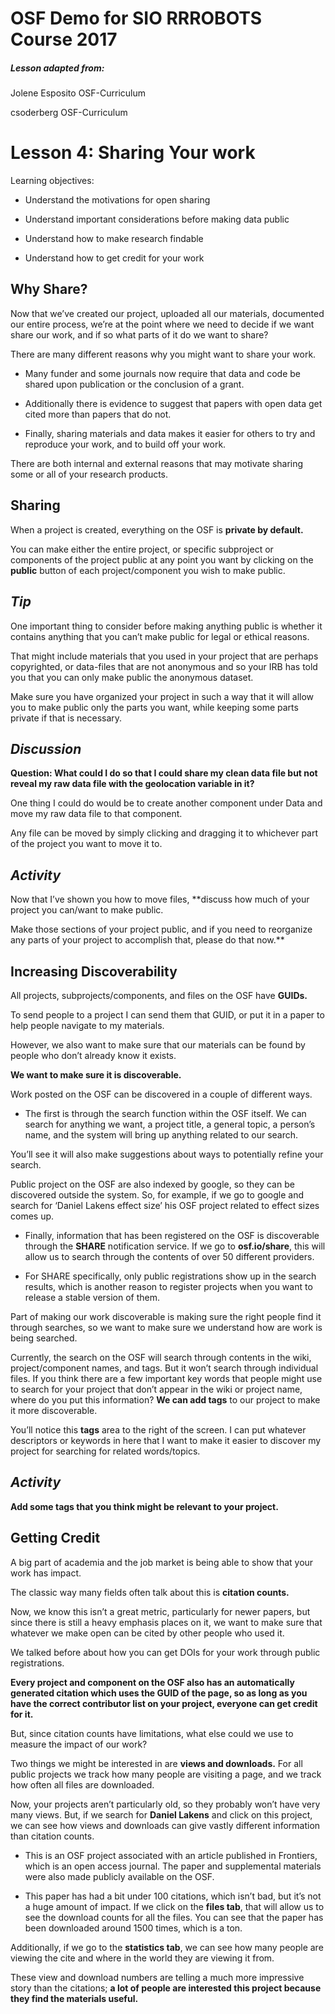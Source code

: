 # OSF Demo for SIO RRROBOTS Course 2017

##### Lesson adapted from:
Jolene Esposito OSF-Curriculum

csoderberg OSF-Curriculum


# Lesson 4: Sharing Your work

Learning objectives:

* Understand the motivations for open sharing

* Understand important considerations before making data public

* Understand how to make research findable

* Understand how to get credit for your work


## Why Share?
Now that we’ve created our project, uploaded all our materials, documented our entire process, we’re at the point where we need to decide if we want share our work, and if so what parts of it do we want to share?

There are many different reasons why you might want to share your work.

* Many funder and some journals now require that data and code be shared upon publication or the conclusion of a grant.

* Additionally there is evidence to suggest that papers with open data get cited more than papers that do not.

* Finally, sharing materials and data makes it easier for others to try and reproduce your work, and to build off your work.

There are both internal and external reasons that may motivate sharing some or all of your research products.

## Sharing
When a project is created, everything on the OSF is **private by default.**

You can make either the entire project, or specific subproject or components of the project public at any point you want by clicking on the **public** button of each project/component you wish to make public.


## ***Tip***
One important thing to consider before making anything public is whether it contains anything that you can’t make public for legal or ethical reasons.

That might include materials that you used in your project that are perhaps copyrighted, or data-files that are not anonymous and so your IRB has told you that you can only make public the anonymous dataset.

Make sure you have organized your project in such a way that it will allow you to make public only the parts you want, while keeping some parts private if that is necessary.



## ***Discussion***
**Question: What could I do so that I could share my clean data file but not reveal my raw data file with the geolocation variable in it?**

One thing I could do would be to create another component under Data and move my raw data file to that component.

Any file can be moved by simply clicking and dragging it to whichever part of the project you want to move it to.

## ***Activity***
Now that I’ve shown you how to move files, **discuss how much of your project you can/want to make public.

Make those sections of your project public, and if you need to reorganize any parts of your project to accomplish that, please do that now.**


## Increasing Discoverability
All projects, subprojects/components, and files on the OSF have **GUIDs.**

To send people to a project I can send them that GUID, or put it in a paper to help people navigate to my materials.

However, we also want to make sure that our materials can be found by people who don’t already know it exists.

**We want to make sure it is discoverable.**

Work posted on the OSF can be discovered in a couple of different ways.

* The first is through the search function within the OSF itself. We can search for anything we want, a project title, a general topic, a person’s name, and the system will bring up anything related to our search.

You’ll see it will also make suggestions about ways to potentially refine your search.

Public project on the OSF are also indexed by google, so they can be discovered outside the system. So, for example, if we go to google and search for ‘Daniel Lakens effect size’ his OSF project related to effect sizes comes up.

* Finally, information that has been registered on the OSF is discoverable through the **SHARE** notification service. If we go to **osf.io/share**, this will allow us to search through the contents of over 50 different providers.

* For SHARE specifically, only public registrations show up in the search results, which is another reason to register projects when you want to release a stable version of them.


Part of making our work discoverable is making sure the right people find it through searches, so we want to make sure we understand how are work is being searched.

Currently, the search on the OSF will search through contents in the wiki, project/component names, and tags. But it won’t search through individual files.  If you think there are a few important key words that people might use to search for your project that don’t appear in the wiki or project name, where do you put this information? **We can add tags** to our project to make it more discoverable.

You’ll notice this **tags** area to the right of the screen. I can put whatever descriptors or keywords in here that I want to make it easier to discover my project for searching for related words/topics.

## ***Activity***
**Add some tags that you think might be relevant to your project.**


## Getting Credit
A big part of academia and the job market is being able to show that your work has impact.

The classic way many fields often talk about this is **citation counts.**

Now, we know this isn’t a great metric, particularly for newer papers, but since there is still a heavy emphasis places on it, we want to make sure that whatever we make open can be cited by other people who used it.

We talked before about how you can get DOIs for your work through public registrations.

**Every project and component on the OSF also has an automatically generated citation which uses the GUID of the page, so as long as you have the correct contributor list on your project, everyone can get credit for it.**

But, since citation counts have limitations, what else could we use to measure the impact of our work?

Two things we might be interested in are **views and downloads.** For all public projects we track how many people are visiting a page, and we track how often all files are downloaded.

Now, your projects aren’t particularly old, so they probably won’t have very many views. But, if we search for **Daniel Lakens** and click on this project, we can see how views and downloads can give vastly different information than citation counts.
 * This is an OSF project associated with an article published in Frontiers, which is an open access journal. The paper and supplemental materials were also made publicly available on the OSF.

 * This paper has had a bit under 100 citations, which isn’t bad, but it’s not a huge amount of impact. If we click on the **files tab**, that will allow us to see the download counts for all the files. You can see that the paper has been downloaded around 1500 times, which is a ton.

Additionally, if we go to the **statistics tab**, we can see how many people are viewing the cite and where in the world they are viewing it from.

These view and download numbers are telling a much more impressive story than the citations; **a lot of people are interested this project because they find the materials useful.**
